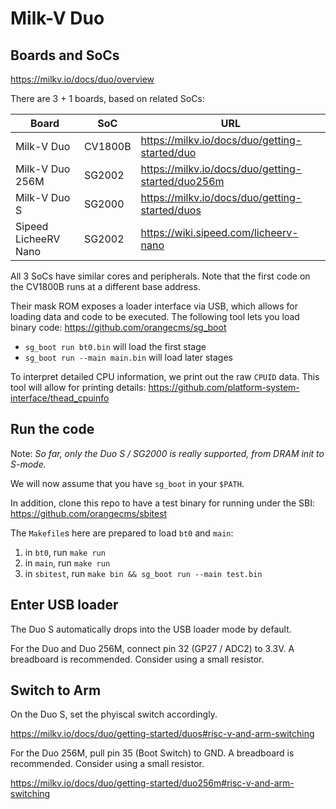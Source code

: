 # Milk-V Duo

## Boards and SoCs

https://milkv.io/docs/duo/overview

There are 3 + 1 boards, based on related SoCs:

|         Board        |   SoC   |                        URL                        |
| -------------------- | ------- | ------------------------------------------------- |
| Milk-V Duo           | CV1800B | https://milkv.io/docs/duo/getting-started/duo     |
| Milk-V Duo 256M      | SG2002  | https://milkv.io/docs/duo/getting-started/duo256m |
| Milk-V Duo S         | SG2000  | https://milkv.io/docs/duo/getting-started/duos    |
| Sipeed LicheeRV Nano | SG2002  | https://wiki.sipeed.com/licheerv-nano             |

All 3 SoCs have similar cores and peripherals.
Note that the first code on the CV1800B runs at a different base address.

Their mask ROM exposes a loader interface via USB, which allows for loading data
and code to be executed. The following tool lets you load binary code:
<https://github.com/orangecms/sg_boot>
- `sg_boot run bt0.bin` will load the first stage
- `sg_boot run --main main.bin` will load later stages

To interpret detailed CPU information, we print out the raw `CPUID` data.
This tool will allow for printing details:
<https://github.com/platform-system-interface/thead_cpuinfo>

## Run the code

Note:
*So far, only the Duo S / SG2000 is really supported, from DRAM init to S-mode.*

We will now assume that you have `sg_boot` in your `$PATH`.

In addition, clone this repo to have a test binary for running under the SBI:
<https://github.com/orangecms/sbitest>

The `Makefile`s here are prepared to load `bt0` and `main`:
1. in `bt0`, run `make run`
2. in `main`, run `make run`
3. in `sbitest`, run `make bin && sg_boot run --main test.bin`

## Enter USB loader

The Duo S automatically drops into the USB loader mode by default.

For the Duo and Duo 256M, connect pin 32 (GP27 / ADC2) to 3.3V.
A breadboard is recommended. Consider using a small resistor.

## Switch to Arm

On the Duo S, set the phyiscal switch accordingly.

https://milkv.io/docs/duo/getting-started/duos#risc-v-and-arm-switching

For the Duo 256M, pull pin 35 (Boot Switch) to GND.
A breadboard is recommended. Consider using a small resistor.

https://milkv.io/docs/duo/getting-started/duo256m#risc-v-and-arm-switching

